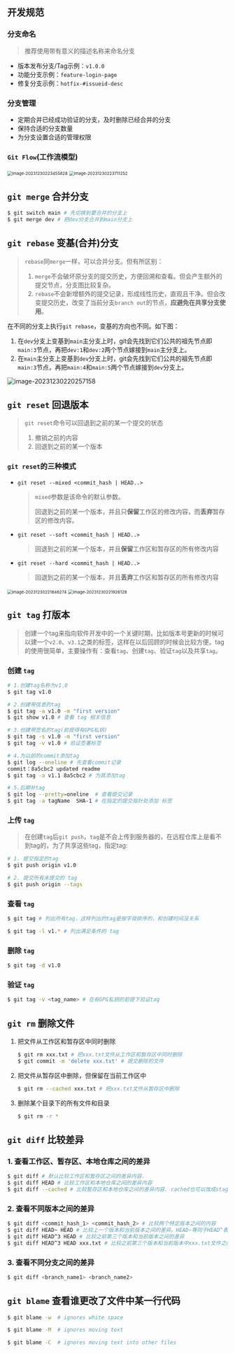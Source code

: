 ## 开发规范

### 分支命名

> 推荐使用带有意义的描述名称来命名分支

* 版本发布分支/Tag示例：`v1.0.0`
* 功能分支示例：`feature-login-page`
* 修复分支示例：`hotfix-#issueid-desc`

### 分支管理

* 定期合并已经成功验证的分支，及时删除已经合并的分支
* 保持合适的分支数量
* 为分支设置合适的管理权限

### `Git Flow`(工作流模型)

<img src="../assets/github/image-20231230223455828.png" alt="image-20231230223455828" style="zoom:67%;" />

<img src="../assets/github/image-20231230223711252.jpg" alt="image-20231230223711252" style="zoom:67%;" />

## `git merge` 合并分支

```sh
$ git switch main # 先切换到要合并的分支上
$ git merge dev # 把dev分支合并到main分支上
```



## `git rebase` 变基(合并)分支 

> `rebase`同`merge`一样，可以合并分支。但有所区别：
>
> 1. `merge`不会破坏原分支的提交历史，方便回溯和查看。但会产生额外的提交节点，分支图比较复杂。
> 2. `rebase`不会新增额外的提交记录，形成线性历史，直观且干净。但会改变提交历史，改变了当前分支`branch out`的节点，**应避免在共享分支使用**。

在不同的分支上执行`git rebase`，变基的方向也不同。如下图：

1. 在`dev`分支上变基到`main`主分支上时，git会先找到它们公共的祖先节点即`main:3`节点，再把`dev:1`和`dev:2`两个节点嫁接到`main`主分支上。
2. 在`main`主分支上变基到`dev`分支上时，git会先找到它们公共的祖先节点即`main:3`节点，再把`main:4`和`main:5`两个节点嫁接到`dev`分支上。

![image-20231230220257158](../assets/github/image-20231230220257158.png)



## `git reset` 回退版本

> `git reset`命令可以回退到之前的某一个提交的状态
>
> 1. 撤销之前的内容
> 2. 回退到之前的某一个版本

### `git reset`的三种模式

* `git reset --mixed <commit_hash | HEAD..>`

  > `mixed`参数是该命令的默认参数。
  >
  > 回退到之前的某一个版本，并且只**保留**工作区的修改内容，而**丢弃**暂存区的修改内容。

* `git reset --soft <commit_hash | HEAD..>`

  > 回退到之前的某一个版本，并且**保留**工作区和暂存区的所有修改内容

* `git reset --hard <commit_hash | HEAD..>`

  > 回退到之前的某一个版本，并且**丢弃**工作区和暂存区的所有修改内容

<img src="../assets/github/image-20231230221846274.png" alt="image-20231230221846274" style="zoom:67%;" />

<img src="../assets/github/image-20231230221926128.png" alt="image-20231230221926128" style="zoom:67%;" />



## `git tag` 打版本

> 创建一个tag来指向软件开发中的一个关键时期，比如版本号更新的时候可以建一个`v2.0`、`v3.1`之类的标签，这样在以后回顾的时候会比较方便。tag的使用很简单，主要操作有：查看`tag`、创建`tag`、验证`tag`以及共享`tag`。

### 创建 `tag`

```sh
# 1.创建tag名称为v1.0
$ git tag v1.0

# 2.创建带信息的tag
$ git tag -a v1.0 -m "first version" 
$ git show v1.0 # 查看 tag 相关信息

# 3.创建带签名的tag(前提得有GPG私钥)
$ git tag -s v1.0 -m "first version"
$ git tag -v v1.0 # 验证签署标签

# 4.为以前的commit添加tag
$ git log --oneline # 先查看commit记录
commit：8a5cbc2 updated readme
$ git tag -a v1.1 8a5cbc2 # 为其添加tag

# 5.后期补tag
$ git log --pretty=oneline  # 查看提交记录
$ git tag -a tagName  SHA-1 # 在指定的提交指针处添加 标签
```

### 上传 `tag`

> 在创建`tag`后`git push`，`tag`是不会上传到服务器的，在远程仓库上是看不到tag的，为了共享这些tag，指定tag:

```sh
# 1. 提交指定的tag
$ git push origin v1.0 

# 2. 提交所有未提交的 tag
$ git push origin --tags 
```

### 查看 `tag`

```sh
$ git tag # 列出所有tag，这样列出的tag是按字母排序的，和创建时间没关系

$ git tag -l v1.* # 列出满足条件的 tag
```

### 删除 `tag`

```sh
$ git tag -d v1.0
```

### 验证 `tag`

```sh
$ git tag -v <tag_name> # 在有GPG私钥的前提下验证tag
```



## `git rm` 删除文件

1. 把文件从工作区和暂存区中同时删除

   ```sh
   $ git rm xxx.txt # 把xxx.txt文件从工作区和暂存区中同时删除
   $ git commit -m 'delete xxx.txt' # 提交删除的文件
   ```

2. 把文件从暂存区中删除，但保留在当前工作区中

   ```sh
   $ git rm --cached xxx.txt # 把xxx.txt文件从暂存区中删除
   ```

3. 删除某个目录下的所有文件和目录

   ```sh
   $ git rm -r *
   ```



## `git diff` 比较差异

### 1. 查看工作区、暂存区、本地仓库之间的差异

```sh
$ git diff # 默认比较工作区和暂存区之间的差异内容.
$ git diff HEAD # 比较工作区和本地仓库之间的差异内容
$ git diff --cached # 比较暂存区和本地仓库之间的差异内容. cached也可以改成staged
```

### 2. 查看不同版本之间的差异

```sh
$ git diff <commit_hash_1> <commit_hash_2> # 比较两个特定版本之间的内容
$ git diff HEAD~ HEAD # 比较上一个版本和当前版本之间的差异。HEAD~等同于HEAD^表示上一个版本
$ git diff HEAD^3 HEAD # 比较之前第三个版本和当前版本之间的差异
$ git diff HEAD^3 HEAD xxx.txt # 比较之前第三个版本和当前版本中xxx.txt文件之间的差异
```

### 3. 查看不同分支之间的差异

```sh
$ git diff <branch_name1> <branch_name2>
```

## `git blame` 查看谁更改了文件中某一行代码

```sh
$ git blame -w  # ignores white space

$ git blame -M  # ignores moving text

$ git blame -C  # ignores moving text into other files
```


